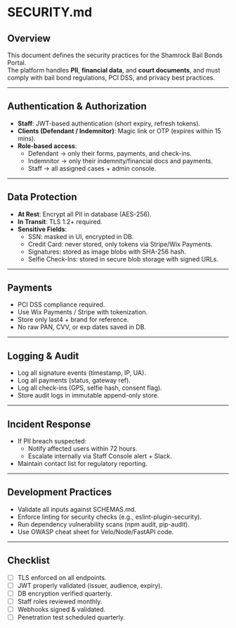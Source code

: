 # SECURITY.md

## Overview
This document defines the security practices for the Shamrock Bail Bonds Portal.  
The platform handles **PII**, **financial data**, and **court documents**, and must comply with bail bond regulations, PCI DSS, and privacy best practices.

---

## Authentication & Authorization
- **Staff**: JWT-based authentication (short expiry, refresh tokens).  
- **Clients (Defendant / Indemnitor)**: Magic link or OTP (expires within 15 mins).  
- **Role-based access**:
  - Defendant → only their forms, payments, and check-ins.
  - Indemnitor → only their indemnity/financial docs and payments.
  - Staff → all assigned cases + admin console.

---

## Data Protection
- **At Rest**: Encrypt all PII in database (AES-256).  
- **In Transit**: TLS 1.2+ required.  
- **Sensitive Fields**:
  - SSN: masked in UI, encrypted in DB.
  - Credit Card: never stored, only tokens via Stripe/Wix Payments.
  - Signatures: stored as image blobs with SHA-256 hash.
  - Selfie Check-Ins: stored in secure blob storage with signed URLs.

---

## Payments
- PCI DSS compliance required.  
- Use Wix Payments / Stripe with tokenization.  
- Store only last4 + brand for reference.  
- No raw PAN, CVV, or exp dates saved in DB.

---

## Logging & Audit
- Log all signature events (timestamp, IP, UA).  
- Log all payments (status, gateway ref).  
- Log all check-ins (GPS, selfie hash, consent flag).  
- Store audit logs in immutable append-only store.

---

## Incident Response
- If PII breach suspected:
  - Notify affected users within 72 hours.
  - Escalate internally via Staff Console alert + Slack.
- Maintain contact list for regulatory reporting.

---

## Development Practices
- Validate all inputs against SCHEMAS.md.  
- Enforce linting for security checks (e.g., eslint-plugin-security).  
- Run dependency vulnerability scans (npm audit, pip-audit).  
- Use OWASP cheat sheet for Velo/Node/FastAPI code.

---

## Checklist
- [ ] TLS enforced on all endpoints.  
- [ ] JWT properly validated (issuer, audience, expiry).  
- [ ] DB encryption verified quarterly.  
- [ ] Staff roles reviewed monthly.  
- [ ] Webhooks signed & validated.  
- [ ] Penetration test scheduled quarterly.  
